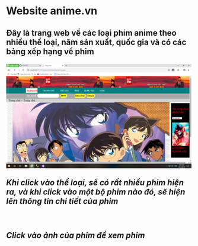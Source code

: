 <h1> Website anime.vn </h1>
<h2> Đây là trang web về các loại phim anime theo nhiều thể loại, năm sản xuất, quốc gia và có các bảng xếp hạng về phim </p>
<img src="imgReadme/Trangchu.png" alt="trangchu" width="500px"/>
<p><i> Khi click vào thể loại, sẽ có rất nhiều phim hiện ra, và khi click vào một bộ phim nào đó, sẽ hiện lên thông tin chi tiết của phim </i></p>
<img src=""></img>
<p><i>Click vào ảnh của phim để xem phim</i></p>
